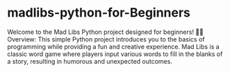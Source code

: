 # madlibs-python-for-Beginners
Welcome to the Mad Libs Python project designed for beginners! 🐍✨  Overview: This simple Python project introduces you to the basics of programming while providing a fun and creative experience. Mad Libs is a classic word game where players input various words to fill in the blanks of a story, resulting in humorous and unexpected outcomes.
